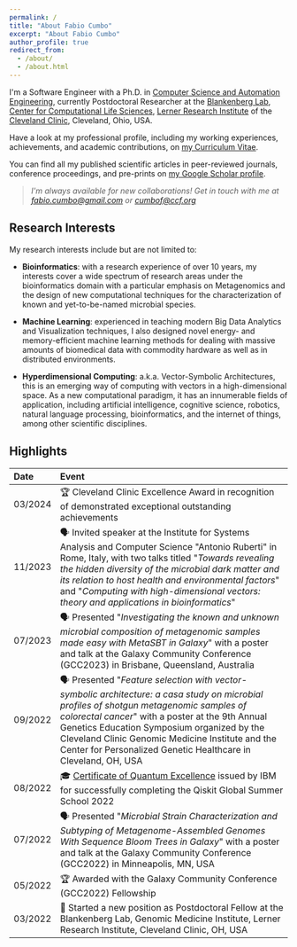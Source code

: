 ```yaml
---
permalink: /
title: "About Fabio Cumbo"
excerpt: "About Fabio Cumbo"
author_profile: true
redirect_from: 
  - /about/
  - /about.html
---
```


I'm a Software Engineer with a Ph.D. in [Computer Science and Automation Engineering](http://phd.dia.uniroma3.it/), currently Postdoctoral Researcher at the [Blankenberg Lab](https://www.lerner.ccf.org/computational-medicine/blankenberg/), [Center for Computational Life Sciences](https://my.clevelandclinic.org/research/computational-life-sciences), [Lerner Research Institute](https://www.lerner.ccf.org/) of the [Cleveland Clinic](https://my.clevelandclinic.org/), Cleveland, Ohio, USA.

Have a look at my professional profile, including my working experiences, achievements, and academic contributions, on [my Curriculum Vitae](https://docs.google.com/viewer?url=https://docs.google.com/document/d/1sD3fAfBxPRlc8fSrvMsvO8oMFKunNHnq6rS5UH5c-zk/export?format=pdf).

You can find all my published scientific articles in peer-reviewed journals, conference proceedings, and pre-prints on [my Google Scholar profile](https://scholar.google.com/citations?user=DJWJY7EAAAAJ&hl=en).

> _I'm always available for new collaborations! Get in touch with me at [fabio.cumbo@gmail.com](mailto:fabio.cumbo@gmail.com?subject=Collaboration) or [cumbof@ccf.org](mailto:cumbof@ccf.org?subject=Collaboration)_

## Research Interests

My research interests include but are not limited to:

- __Bioinformatics__: with a research experience of over 10 years, my interests cover a wide spectrum of research areas under the bioinformatics domain with a particular emphasis on Metagenomics and the design of new computational techniques for the characterization of known and yet-to-be-named microbial species.

- __Machine Learning__: experienced in teaching modern Big Data Analytics and Visualization techniques, I also designed novel energy- and memory-efficient machine learning methods for dealing with massive amounts of biomedical data with commodity hardware as well as in distributed environments.

- __Hyperdimensional Computing__: a.k.a. Vector-Symbolic Architectures, this is an emerging way of computing with vectors in a high-dimensional space. As a new computational paradigm, it has an innumerable fields of application, including artificial intelligence, cognitive science, robotics, natural language processing, bioinformatics, and the internet of things, among other scientific disciplines.

## Highlights

| Date    | Event |
|:--------|:------|
| 03/2024 | 🏆 Cleveland Clinic Excellence Award in recognition of demonstrated exceptional outstanding achievements |
| 11/2023 | 🗣️ Invited speaker at the Institute for Systems Analysis and Computer Science "Antonio Ruberti" in Rome, Italy, with two talks titled "_Towards revealing the hidden diversity of the microbial dark matter and its relation to host health and environmental factors_" and "_Computing with high-dimensional vectors: theory and applications in bioinformatics_" |
| 07/2023 | 🗣️ Presented "_Investigating the known and unknown microbial composition of metagenomic samples made easy with MetaSBT in Galaxy_" with a poster and talk at the Galaxy Community Conference (GCC2023) in Brisbane, Queensland, Australia |
| 09/2022 | 🗣️ Presented "_Feature selection with vector-symbolic architecture: a casa study on microbial profiles of shotgun metagenomic samples of colorectal cancer_" with a poster at the 9th Annual Genetics Education Symposium organized by the Cleveland Clinic Genomic Medicine Institute and the Center for Personalized Genetic Healthcare in Cleveland, OH, USA |
| 08/2022 | 🎓 [Certificate of Quantum Excellence](https://www.credly.com/badges/48c69cd5-8511-4942-9cc8-4e0a134bdeda/) issued by IBM for successfully completing the Qiskit Global Summer School 2022 |
| 07/2022 | 🗣️ Presented "_Microbial Strain Characterization and Subtyping of Metagenome-Assembled Genomes With Sequence Bloom Trees in Galaxy_" with a poster and talk at the Galaxy Community Conference (GCC2022) in Minneapolis, MN, USA |
| 05/2022 | 🏆 Awarded with the Galaxy Community Conference (GCC2022) Fellowship |
| 03/2022 | 🌱 Started a new position as Postdoctoral Fellow at the Blankenberg Lab, Genomic Medicine Institute, Lerner Research Institute, Cleveland Clinic, OH, USA |
